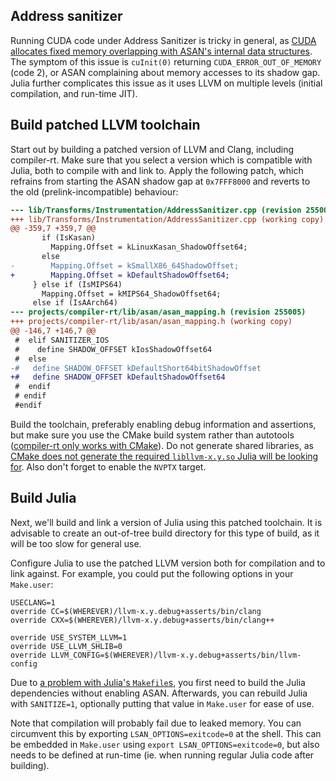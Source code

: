 Address sanitizer
-----------------

Running CUDA code under Address Sanitizer is tricky in general, as [CUDA
allocates fixed memory overlapping with ASAN's internal data
structures](https://github.com/google/sanitizers/issues/629). The symptom of
this issue is `cuInit(0)` returning `CUDA_ERROR_OUT_OF_MEMORY` (code 2), or ASAN
complaining about memory accesses to its shadow gap. Julia further complicates
this issue as it uses LLVM on multiple levels (initial compilation, and run-time
JIT).


## Build patched LLVM toolchain

Start out by building a patched version of LLVM and Clang, including
compiler-rt. Make sure that you select a version which is compatible with Julia,
both to compile with and link to. Apply the following patch, which refrains from
starting the ASAN shadow gap at `0x7FFF8000` and reverts to the old
(prelink-incompatible) behaviour:

```patch
--- lib/Transforms/Instrumentation/AddressSanitizer.cpp (revision 255005)
+++ lib/Transforms/Instrumentation/AddressSanitizer.cpp (working copy)
@@ -359,7 +359,7 @@
       if (IsKasan)
         Mapping.Offset = kLinuxKasan_ShadowOffset64;
       else
-        Mapping.Offset = kSmallX86_64ShadowOffset;
+        Mapping.Offset = kDefaultShadowOffset64;
     } else if (IsMIPS64)
       Mapping.Offset = kMIPS64_ShadowOffset64;
     else if (IsAArch64)
--- projects/compiler-rt/lib/asan/asan_mapping.h (revision 255005)
+++ projects/compiler-rt/lib/asan/asan_mapping.h (working copy)
@@ -146,7 +146,7 @@
 #  elif SANITIZER_IOS
 #    define SHADOW_OFFSET kIosShadowOffset64
 #  else
-#   define SHADOW_OFFSET kDefaultShort64bitShadowOffset
+#   define SHADOW_OFFSET kDefaultShadowOffset64
 #  endif
 # endif
 #endif
```

Build the toolchain, preferably enabling debug information and assertions, but
make sure you use the CMake build system rather than autotools ([compiler-rt
only works with CMake](https://llvm.org/bugs/show_bug.cgi?id=22757)). Do not
generate shared libraries, as [CMake does not generate the required
`libllvm-x.y.so` Julia will be looking
for](https://llvm.org/bugs/show_bug.cgi?id=15493). Also don't forget to enable
the `NVPTX` target.


## Build Julia

Next, we'll build and link a version of Julia using this patched toolchain. It
is advisable to create an out-of-tree build directory for this type of build, as
it will be too slow for general use.

Configure Julia to use the patched LLVM version both for compilation and to link
against. For example, you could put the following options in your `Make.user`:

```
USECLANG=1
override CC=$(WHEREVER)/llvm-x.y.debug+asserts/bin/clang
override CXX=$(WHEREVER)/llvm-x.y.debug+asserts/bin/clang++

override USE_SYSTEM_LLVM=1
override USE_LLVM_SHLIB=0
override LLVM_CONFIG=$(WHEREVER)/llvm-x.y.debug+asserts/bin/llvm-config
```

Due to [a problem with Julia's
`Makefile`s](https://github.com/JuliaLang/julia/issues/13858), you first need to
build the Julia dependencies without enabling ASAN. Afterwards, you can rebuild
Julia with `SANITIZE=1`, optionally putting that value in `Make.user` for ease
of use.

Note that compilation will probably fail due to leaked memory. You can
circumvent this by exporting `LSAN_OPTIONS=exitcode=0` at the shell. This can be
embedded in `Make.user` using `export LSAN_OPTIONS=exitcode=0`, but also needs
to be defined at run-time (ie. when running regular Julia code after building).
